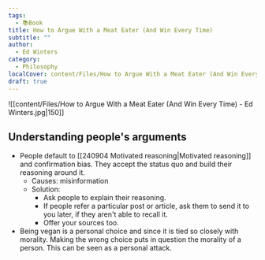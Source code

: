 ```yaml
---
tags:
  - 📚Book
title: How to Argue With a Meat Eater (And Win Every Time)
subtitle: ""
author:
  - Ed Winters
category:
  - Philosophy
localCover: content/Files/How to Argue With a Meat Eater (And Win Every Time) - Ed Winters.jpg
draft: true
---
```

![[content/Files/How to Argue With a Meat Eater (And Win Every Time) - Ed Winters.jpg|150]]

## Understanding people's arguments 
- People default to [[240904 Motivated reasoning|Motivated reasoning]] and confirmation bias. They accept the status quo and build their reasoning around it. 
	- Causes: misinformation
	- Solution: 
		- Ask people to explain their reasoning. 
		- If people refer a particular post or article, ask them to send it to you later, if they aren't able to recall it. 
		- Offer your sources too. 
- Being vegan is a personal choice and since it is tied so closely with morality. Making the wrong choice puts in question the morality of a person. This can be seen as a personal attack. 
